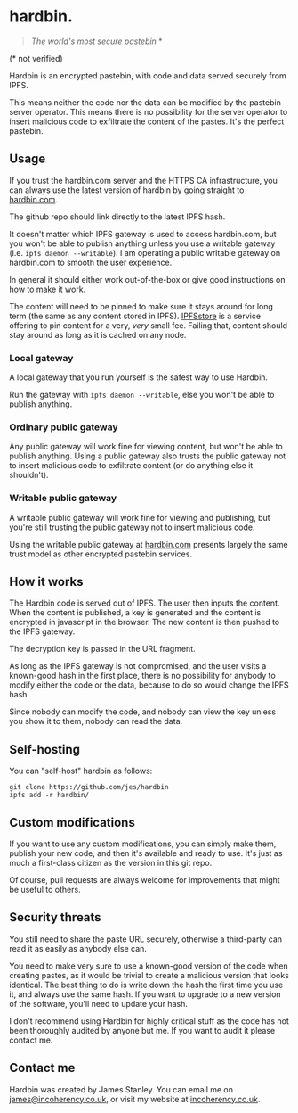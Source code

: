 # hardbin.

> *The world's most secure pastebin* *

(* not verified)

Hardbin is an encrypted pastebin, with code and data served securely from IPFS.

This means neither the code nor the data can be modified by the pastebin server operator. This means
there is no possibility for the server operator to insert malicious code to exfiltrate the content
of the pastes. It's the perfect pastebin.

## Usage

If you trust the hardbin.com server and the HTTPS CA infrastructure, you can always use the latest version of hardbin by going straight to [hardbin.com](https://hardbin.com/).

The github repo should link directly to the latest IPFS hash.

It doesn't matter which IPFS gateway is used to access hardbin.com, but you won't be able to publish anything unless you use a writable gateway (i.e. ```ipfs daemon --writable```). I am operating a public writable gateway on hardbin.com to smooth the user experience.

In general it should either work out-of-the-box or give good instructions on how to make it work.

The content will need to be pinned to make sure it stays around for long term (the same as any content stored in IPFS). [IPFSstore](https://ipfsstore.it/) is a service offering to pin content for a very, *very* small fee. Failing that, content should stay around as long as it is cached on any node.

### Local gateway

A local gateway that you run yourself is the safest way to use Hardbin.

Run the gateway with ```ipfs daemon --writable```, else you won't be able to publish anything.

### Ordinary public gateway

Any public gateway will work fine for viewing content, but won't be able to publish anything. Using a public gateway also trusts the public gateway not to insert malicious code to exfiltrate content (or do anything else it shouldn't).

### Writable public gateway

A writable public gateway will work fine for viewing and publishing, but you're still trusting the public gateway not to insert malicious code.

Using the writable public gateway at [hardbin.com](https://hardbin.com/) presents largely the same trust model as other encrypted pastebin services.

## How it works

The Hardbin code is served out of IPFS. The user then inputs the content. When the content is published, a key is generated and the content is encrypted in javascript in the browser. The new content is then pushed to the IPFS gateway.

The decryption key is passed in the URL fragment.

As long as the IPFS gateway is not compromised, and the user visits a known-good hash in the first place, there is no possibility for anybody to modify either the code or the data, because to do so would change the IPFS hash.

Since nobody can modify the code, and nobody can view the key unless you show it to them, nobody can read the data.

## Self-hosting

You can "self-host" hardbin as follows:

    git clone https://github.com/jes/hardbin
    ipfs add -r hardbin/

## Custom modifications

If you want to use any custom modifications, you can simply make them, publish your new code, and then it's available and ready to use. It's just as much a first-class citizen as the version in this git repo.

Of course, pull requests are always welcome for improvements that might be useful to others.

## Security threats

You still need to share the paste URL securely, otherwise a third-party can read it as easily as anybody else can.

You need to make very sure to use a known-good version of the code when creating pastes, as it would be trivial to create a malicious version that looks identical. The best thing to do is write down the hash the first time you use it, and always use the same hash. If you want to upgrade to a new version of the software, you'll need to update your hash.

I don't recommend using Hardbin for highly critical stuff as the code has not been thoroughly audited by anyone but me. If you want to audit it please contact me.

## Contact me

Hardbin was created by James Stanley. You can email me on [james@incoherency.co.uk](mailto:james@incoherency.co.uk), or visit my website at [incoherency.co.uk](http://incoherency.co.uk/).
